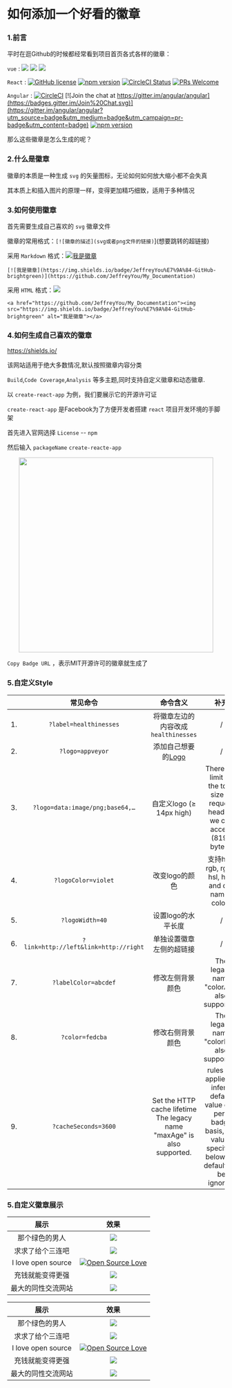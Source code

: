 # 如何添加一个好看的徽章

### 1.前言

平时在逛Github的时候都经常看到项目首页各式各样的徽章：

`vue` : ![](https://img.shields.io/circleci/project/github/vuejs/vue/dev.svg?sanitize=true) ![](https://img.shields.io/codecov/c/github/vuejs/vue/dev.svg?sanitize=true) ![](https://img.shields.io/npm/dm/vue.svg?sanitize=true")

`React` : [![GitHub license](https://img.shields.io/badge/license-MIT-blue.svg)](https://github.com/facebook/react/blob/master/LICENSE) [![npm version](https://img.shields.io/npm/v/react.svg?style=flat)](https://www.npmjs.com/package/react) [![CircleCI Status](https://circleci.com/gh/facebook/react.svg?style=shield&circle-token=:circle-token)](https://circleci.com/gh/facebook/react) [![PRs Welcome](https://img.shields.io/badge/PRs-welcome-brightgreen.svg)](https://reactjs.org/docs/how-to-contribute.html#your-first-pull-request)

`Angular` : [![CircleCI](https://circleci.com/gh/angular/angular/tree/master.svg?style=shield)](https://circleci.com/gh/angular/workflows/angular/tree/master) [![Join the chat at https://gitter.im/angular/angular](https://badges.gitter.im/Join%20Chat.svg)](https://gitter.im/angular/angular?utm_source=badge&utm_medium=badge&utm_campaign=pr-badge&utm_content=badge) [![npm version](https://badge.fury.io/js/%40angular%2Fcore.svg)](https://www.npmjs.com/@angular/core)

那么这些徽章是怎么生成的呢？

### 2.什么是徽章

徽章的本质是一种生成 `svg` 的矢量图标，无论如何如何放大缩小都不会失真

其本质上和插入图片的原理一样，变得更加精巧细致，适用于多种情况

### 3.如何使用徽章

首先需要生成自己喜欢的 `svg` 徽章文件

徽章的常用格式：`[![徽章的描述](svg或者png文件的链接)`](想要跳转的超链接)

采用 `Markdown` 格式：[![我是徽章](https://img.shields.io/badge/JeffreyYou%E7%9A%84-GitHub-brightgreen)](https://github.com/JeffreyYou/My_Documentation)

`[![我是徽章](https://img.shields.io/badge/JeffreyYou%E7%9A%84-GitHub-brightgreen)](https://github.com/JeffreyYou/My_Documentation)`

采用 `HTML` 格式：<a href="https://github.com/JeffreyYou/My_Documentation"><img src="https://img.shields.io/badge/JeffreyYou%E7%9A%84-GitHub-brightgreen"></a>

`<a href="https://github.com/JeffreyYou/My_Documentation"><img src="https://img.shields.io/badge/JeffreyYou%E7%9A%84-GitHub-brightgreen" alt="我是徽章"></a>`

### 4.如何生成自己喜欢的徽章

https://shields.io/

该网站适用于绝大多数情况,默认按照徽章内容分类

`Build`,`Code Coverage`,`Analysis` 等多主题,同时支持自定义徽章和动态徽章.



以 `create-react-app` 为例，我们要展示它的开源许可证

`create-react-app`  是Facebook为了方便开发者搭建 `react` 项目开发环境的手脚架

首先进入官网选择 `License`  -- `npm` 

然后输入 `packageName` `create-reacte-app`

<div align=center><img width="450"  src="https://github.com/JeffreyYou/My_Documentation/blob/master/images/Badges/20200921153812.png"/></div>

`Copy Badge URL` ，表示MIT开源许可的徽章就生成了

### 5.自定义Style

|      |               常见命令                |                           命令含义                           |                             补充                             |
| ---- | :-----------------------------------: | :----------------------------------------------------------: | :----------------------------------------------------------: |
| 1.   |        `?label=healthinesses`         |             将徽章左边的内容改成`healthinesses`              |                              /                               |
| 2.   |           `?logo=appveyor`            |        添加自己想要的[Logo](https://simpleicons.org/)        |                              /                               |
| 3.   |    `?logo=data:image/png;base64,…`    |                   自定义logo (≥ 14px high)                   | There is a limit on the total size of request headers we can accept (8192 bytes). |
| 4.   |          `?logoColor=violet`          |                        改变logo的颜色                        |      支持hex, rgb, rgba, hsl, hsla and css named colors      |
| 5.   |            `?logoWidth=40`            |                      设置logo的水平长度                      |                              /                               |
| 6.   | `?link=http://left&link=http://right` |                   单独设置徽章左侧的超链接                   |                              /                               |
| 7.   |         `?labelColor=abcdef`          |                       修改左侧背景颜色                       |         The legacy name "colorA" is also supported.          |
| 8.   |            `?color=fedcba`            |                       修改右侧背景颜色                       |         The legacy name "colorB" is also supported.          |
| 9.   |         `?cacheSeconds=3600`          | Set the HTTP cache lifetime The legacy name "maxAge" is also supported. | rules are applied to infer a default value on a per-badge basis, any values specified below the default will be ignored. |

### 5.自定义徽章展示


|        展示        |                             效果                             |
| :----------------: | :----------------------------------------------------------: |
|   那个绿色的男人   | [![](https://img.shields.io/badge/G%E8%83%96%E8%BF%98%E6%88%91-%E8%A1%80%E6%B1%97%E9%92%B1%EF%BC%81-orange?logo=steam)](https://github.com/JeffreyYou/My_Documentation) |
|  求求了给个三连吧  | [![](https://img.shields.io/badge/下次-一定-orgreen?logo=Bilibili)](https://github.com/JeffreyYou/My_Documentation) |
| I love open source | [![Open Source Love](https://badges.frapsoft.com/os/v1/open-source.svg?v=103)](https://github.com/ellerbrock/open-source-badge/) |
|  充钱就能变得更强  | [![](https://img.shields.io/badge/你在想-Peach-red?logo=Tencent-QQ)](https://github.com/JeffreyYou/My_Documentation) |
| 最大的同性交流网站 | [![](https://img.shields.io/badge/%E6%B2%A1%E9%94%99-%E5%B0%B1%E6%98%AF%E6%88%91-lightgrey?logo=Github)](https://github.com/JeffreyYou/My_Documentation) |

<div align=center>
<table style="margin:auto">
<thead>
<tr><th style='text-align:center;' >展示</th><th style='text-align:center;' >效果</th></tr></thead>
<tbody><tr><td style='text-align:center;' >那个绿色的男人</td><td style='text-align:center;' ><a href='https://github.com/JeffreyYou/My_Documentation'><img src="https://img.shields.io/badge/G%E8%83%96%E8%BF%98%E6%88%91-%E8%A1%80%E6%B1%97%E9%92%B1%EF%BC%81-orange?logo=steam" referrerpolicy="no-referrer"></a></td></tr><tr><td style='text-align:center;' >求求了给个三连吧</td><td style='text-align:center;' ><a href='https://github.com/JeffreyYou/My_Documentation'><img src="https://img.shields.io/badge/下次-一定-orgreen?logo=Bilibili" referrerpolicy="no-referrer"></a></td></tr><tr><td style='text-align:center;' >I love open source</td><td style='text-align:center;' ><a href='https://github.com/ellerbrock/open-source-badge/'><img src="https://badges.frapsoft.com/os/v1/open-source.svg?v=103" referrerpolicy="no-referrer" alt="Open Source Love"></a></td></tr><tr><td style='text-align:center;' >充钱就能变得更强</td><td style='text-align:center;' ><a href='https://github.com/JeffreyYou/My_Documentation'><img src="https://img.shields.io/badge/你在想-Peach-red?logo=Tencent-QQ" referrerpolicy="no-referrer"></a></td></tr><tr><td style='text-align:center;' >最大的同性交流网站</td><td style='text-align:center;' ><a href=''><img src="https://img.shields.io/badge/%E6%B2%A1%E9%94%99-%E5%B0%B1%E6%98%AF%E6%88%91-lightgrey?logo=Github" referrerpolicy="no-referrer"></a></td></tr></tbody>
</table>
</div>
